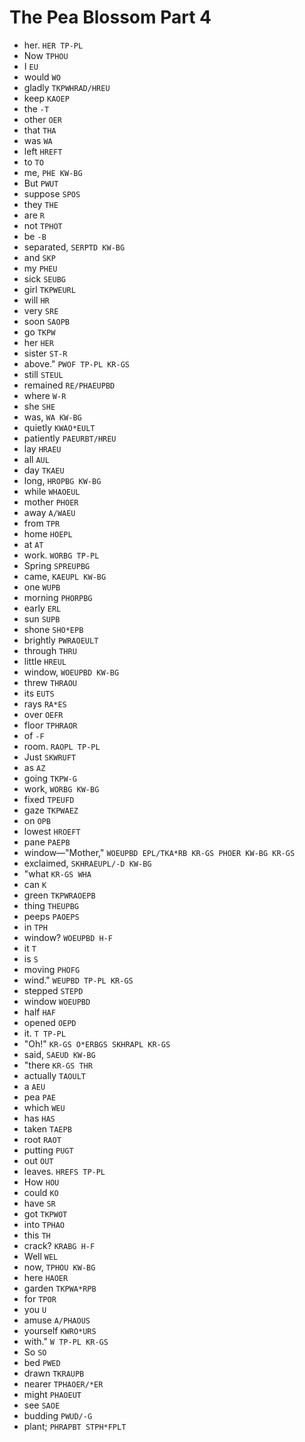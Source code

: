 # The Pea Blossom Part 4

* her. `HER TP-PL`
* Now `TPHOU`
* I `EU`
* would `WO`
* gladly `TKPWHRAD/HREU`
* keep `KAOEP`
* the `-T`
* other `OER`
* that `THA`
* was `WA`
* left `HREFT`
* to `TO`
* me, `PHE KW-BG`
* But `PWUT`
* suppose `SPOS`
* they `THE`
* are `R`
* not `TPHOT`
* be `-B`
* separated, `SERPTD KW-BG`
* and `SKP`
* my `PHEU`
* sick `SEUBG`
* girl `TKPWEURL`
* will `HR`
* very `SRE`
* soon `SAOPB`
* go `TKPW`
* her `HER`
* sister `ST-R`
* above." `PWOF TP-PL KR-GS`
* still `STEUL`
* remained `RE/PHAEUPBD`
* where `W-R`
* she `SHE`
* was, `WA KW-BG`
* quietly `KWAO*EULT`
* patiently `PAEURBT/HREU`
* lay `HRAEU`
* all `AUL`
* day `TKAEU`
* long, `HROPBG KW-BG`
* while `WHAOEUL`
* mother `PHOER`
* away `A/WAEU`
* from `TPR`
* home `HOEPL`
* at `AT`
* work. `WORBG TP-PL`
* Spring `SPREUPBG`
* came, `KAEUPL KW-BG`
* one `WUPB`
* morning `PHORPBG`
* early `ERL`
* sun `SUPB`
* shone `SHO*EPB`
* brightly `PWRAOEULT`
* through `THRU`
* little `HREUL`
* window, `WOEUPBD KW-BG`
* threw `THRAOU`
* its `EUTS`
* rays `RA*ES`
* over `OEFR`
* floor `TPHRAOR`
* of `-F`
* room. `RAOPL TP-PL`
* Just `SKWRUFT`
* as `AZ`
* going `TKPW-G`
* work, `WORBG KW-BG`
* fixed `TPEUFD`
* gaze `TKPWAEZ`
* on `OPB`
* lowest `HROEFT`
* pane `PAEPB`
* window—"Mother," `WOEUPBD EPL/TKA*RB KR-GS PHOER KW-BG KR-GS`
* exclaimed, `SKHRAEUPL/-D KW-BG`
* "what `KR-GS WHA`
* can `K`
* green `TKPWRAOEPB`
* thing `THEUPBG`
* peeps `PAOEPS`
* in `TPH`
* window? `WOEUPBD H-F`
* it `T`
* is `S`
* moving `PHOFG`
* wind." `WEUPBD TP-PL KR-GS`
* stepped `STEPD`
* window `WOEUPBD`
* half `HAF`
* opened `OEPD`
* it. `T TP-PL`
* "Oh!" `KR-GS O*ERBGS SKHRAPL KR-GS`
* said, `SAEUD KW-BG`
* "there `KR-GS THR`
* actually `TAOULT`
* a `AEU`
* pea `PAE`
* which `WEU`
* has `HAS`
* taken `TAEPB`
* root `RAOT`
* putting `PUGT`
* out `OUT`
* leaves. `HREFS TP-PL`
* How `HOU`
* could `KO`
* have `SR`
* got `TKPWOT`
* into `TPHAO`
* this `TH`
* crack? `KRABG H-F`
* Well `WEL`
* now, `TPHOU KW-BG`
* here `HAOER`
* garden `TKPWA*RPB`
* for `TPOR`
* you `U`
* amuse `A/PHAOUS`
* yourself `KWRO*URS`
* with." `W TP-PL KR-GS`
* So `SO`
* bed `PWED`
* drawn `TKRAUPB`
* nearer `TPHAOER/*ER`
* might `PHAOEUT`
* see `SAOE`
* budding `PWUD/-G`
* plant; `PHRAPBT STPH*FPLT`
